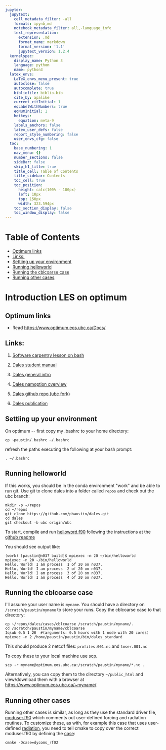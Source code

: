 ```yaml
---
jupyter:
  jupytext:
    cell_metadata_filter: -all
    formats: ipynb,md
    notebook_metadata_filter: all,-language_info
    text_representation:
      extension: .md
      format_name: markdown
      format_version: '1.1'
      jupytext_version: 1.2.4
  kernelspec:
    display_name: Python 3
    language: python
    name: python3
  latex_envs:
    LaTeX_envs_menu_present: true
    autoclose: false
    autocomplete: true
    bibliofile: biblio.bib
    cite_by: apalike
    current_citInitial: 1
    eqLabelWithNumbers: true
    eqNumInitial: 1
    hotkeys:
      equation: meta-9
    labels_anchors: false
    latex_user_defs: false
    report_style_numbering: false
    user_envs_cfg: false
  toc:
    base_numbering: 1
    nav_menu: {}
    number_sections: false
    sideBar: false
    skip_h1_title: true
    title_cell: Table of Contents
    title_sidebar: Contents
    toc_cell: true
    toc_position:
      height: calc(100% - 180px)
      left: 10px
      top: 150px
      width: 323.594px
    toc_section_display: false
    toc_window_display: false
---
```


<h1>Table of Contents<span class="tocSkip"></span></h1>
<div class="toc"><ul class="toc-item"><li><span><a href="#Optimum-links" data-toc-modified-id="Optimum-links-1">Optimum links</a></span></li><li><span><a href="#Links:" data-toc-modified-id="Links:-2">Links:</a></span></li><li><span><a href="#Settiing-up-your-environment" data-toc-modified-id="Settiing-up-your-environment-3">Settiing up your environment</a></span></li><li><span><a href="#Running-helloworld" data-toc-modified-id="Running-helloworld-4">Running helloworld</a></span></li><li><span><a href="#Running-the-cblcoarse-case" data-toc-modified-id="Running-the-cblcoarse-case-5">Running the cblcoarse case</a></span></li><li><span><a href="#Running-other-cases" data-toc-modified-id="Running-other-cases-6">Running other cases</a></span></li></ul></div>


# Introduction LES on optimum


## Optimum links

* Read https://www.optimum.eos.ubc.ca/Docs/

## Links:

1. [Software carpentry lesson on bash](https://swcarpentry.github.io/shell-novice/)

1. [Dales student manual](http://www.srderoode.nl/Students/dales_course_instructions_v2017.pdf)

1. [Dales general intro](http://www.srderoode.nl/pubs/getting_started_with_DALES41.pdf)

1. [Dales namoption overview](http://www.srderoode.nl/pubs/Namoptions.pdf)

1. [Dales github repo (ubc fork)](https://github.com/phaustin/dales)

1. [Dales publication](https://www.geosci-model-dev.net/3/415/2010/)



<!-- #region -->
## Settiing up your environment

On optimum -- first copy my .bashrc to your home directory:

```
cp ~paustin/.bashrc ~/.bashrc
```

refresh the paths executing the following at your bash prompt:

```
. ~/.bashrc
```

## Running helloworld

If this works, you should be in the conda environment "work" and be able to run git.  Use git to clone dales into a folder called `repos` and check out the ubc branch:

```
mkdir -p ~/repos
cd ~/repos
git clone https://github.com/phaustin/dales.git
cd dales
git checkout -b ubc origin/ubc
```

To start, compile and run [helloword.f90](https://github.com/phaustin/dales/blob/ubc/cases/helloworld/helloworld.f90)
following the instructions
at the [github readme](https://github.com/phaustin/dales/tree/ubc/cases/helloworld)

You should see output like:

```
(work) [paustin@n037 build]$ mpiexec -n 20 ~/bin/helloworld
mpiexec -n 20 ~/bin/helloworld
Hello, World! I am process  1 of 20 on n037.
Hello, World! I am process  2 of 20 on n037.
Hello, World! I am process  3 of 20 on n037.
Hello, World! I am process  4 of 20 on n037.
```




<!-- #endregion -->

## Running the cblcoarse case



<!-- #region -->
I'll assume your user name is `myname`.  You should have a directory on `/scratch/paustin/myname` to store your runs.  Copy the cblcoarse case
to that directory:

```
cp ~/repos/dales/cases/cblcoarse /scratch/paustin/myname/.
cd /scratch/paustin/myname/cblcoarse
Iqsub 0.5 1 20  #(arguments: 0.5 hours with 1 node with 20 cores)
mpiexec -n 2 /home/paustin/paustin/bin/dales_standard
```

This should produce 2 netcdf files: `profiles.001.nc` and `tmser.001.nc`

To copy these to your local machine use scp.

```
scp -r myname@optimum.eos.ubc.ca:/scratch/paustin/myname/*.nc .
```

Alternatively, you can copy them to the directory `~/public_html` and 
view/download them with a browser at https://www.optimum.eos.ubc.ca/~myname/

<!-- #endregion -->

## Running other cases

<!-- #region -->
Running other cases is similar, as long as they use the standard driver file, 
[moduser.f90](https://github.com/phaustin/dales/blob/ubc/cases/standard/moduser.f90) which
comments out user-defined forcing and radiation routines.  To customize these, as with, for
example this case that uses user-defined [radiation](https://github.com/phaustin/dales/blob/ubc/cases/dycoms_rf02/moduser.f90), you need to
tell cmake to copy over the correct moduser.f90 by defining the [case](https://github.com/phaustin/dales/blob/ubc/CMakeLists.txt#L71):

```
cmake -Dcase=dycoms_rf02
```
<!-- #endregion -->

```python

```
